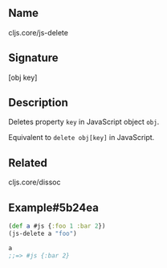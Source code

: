 ## Name
cljs.core/js-delete

## Signature
[obj key]

## Description

Deletes property `key` in JavaScript object `obj`.

Equivalent to `delete obj[key]` in JavaScript.

## Related
cljs.core/dissoc

## Example#5b24ea

```clj
(def a #js {:foo 1 :bar 2})
(js-delete a "foo")

a
;;=> #js {:bar 2}
```
